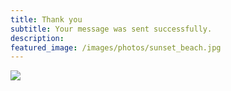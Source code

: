 ```yaml
---
title: Thank you
subtitle: Your message was sent successfully.
description: 
featured_image: /images/photos/sunset_beach.jpg
---
```


![](/images/demo/about.jpg)
